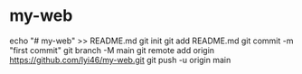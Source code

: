# my-web
echo "# my-web" >> README.md
git init
git add README.md
git commit -m "first commit"
git branch -M main
git remote add origin https://github.com/lyi46/my-web.git
git push -u origin main
